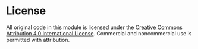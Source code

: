 License
===

All original code in this module is licensed under the [Creative Commons Attribution 4.0 International License](http://creativecommons.org/licenses/by/4.0/). Commercial and noncommercial use is permitted with attribution.
